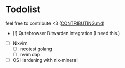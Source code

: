 # Todolist

feel free to contribute <3 ([CONTRIBUTING.md](CONTRIBUTING.md))

- [!] Qutebrowser Bitwarden integration (I need this.)

- [ ] Nixvim
  - [ ] neotest golang
  - [ ] nvim dap

- [ ] OS Hardening with nix-mineral
